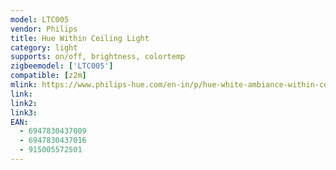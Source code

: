 ```yaml
---
model: LTC005
vendor: Philips
title: Hue Within Ceiling Light
category: light
supports: on/off, brightness, colortemp
zigbeemodel: ['LTC005']
compatible: [z2m]
mlink: https://www.philips-hue.com/en-in/p/hue-white-ambiance-within-ceiling-light/4505648C5
link: 
link2: 
link3: 
EAN: 
  - 6947830437009
  - 6947830437016
  - 915005572501
---
```

